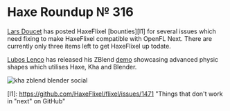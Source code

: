[_template]: ../templates/roundup.html
[date]: / "2015-04-16 09:09:00"
[modified]: / "2015-04-16 09:09:00"
[published]: / "2015-04-16 09:09:00"
[“”]: a ""
# Haxe Roundup № 316

[Lars Doucet][tw1] has posted HaxeFlixel [bounties][l1] for several issues which
need fixing to make HaxeFlixel compatible with OpenFL Next. There are currently
only three items left to get HaxeFlixel up todate.

[Lubos Lenco][tw2] has released his ZBlend [demo][l2] showcasing advanced physic
shapes which utilises Haxe, Kha and Blender.

![kha zblend blender social](/img/316/zblend.png "@luboslenco using Kha and Blender to create advanced physic shapes.")

[tw2]: https://twitter.com/luboslenco "@luboslenco"
[tw1]: https://twitter.com/larsiusprime "@larsiusprime"
	
[l2]: http://zblend.org/examples/convex_hull_physics/ "Convex Hull Physics using ZBlend"
[l1]: https://github.com/HaxeFlixel/flixel/issues/1471 "Things that don't work in "next" on GitHub"